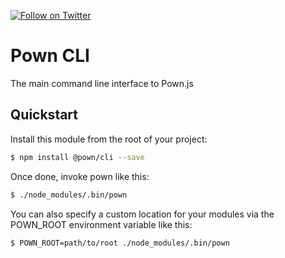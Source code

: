 [![Follow on Twitter](https://img.shields.io/twitter/follow/pownjs.svg?logo=twitter)](https://twitter.com/pownjs)

# Pown CLI

The main command line interface to Pown.js

## Quickstart

Install this module from the root of your project:

```sh
$ npm install @pown/cli --save
```

Once done, invoke pown like this:

```sh
$ ./node_modules/.bin/pown
```

You can also specify a custom location for your modules via the POWN_ROOT environment variable like this:

```sh
$ POWN_ROOT=path/to/root ./node_modules/.bin/pown
```
